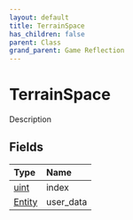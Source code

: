 ```yaml
---
layout: default
title: TerrainSpace
has_children: false
parent: Class
grand_parent: Game Reflection
---
```

# TerrainSpace
Description 

## Fields

| Type | Name |
|:----------|:--------------|
| [uint](/riftbreaker-wiki/docs/game-reflection/components/uint/) | index |
| [Entity](/riftbreaker-wiki/docs/game-reflection/classes/entity/) | user_data |


